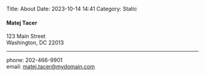 Title: About
Date: 2023-10-14 14:41
Category: Static

#### Matej Tacer
123 Main Street  
Washington, DC 22013  

***

phone: 202-466-9901  
email: matej.tacer@mydomain.com  

